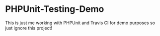PHPUnit-Testing-Demo
====================

This is just me working with PHPUnit and Travis CI for demo purposes so just ignore this project!
